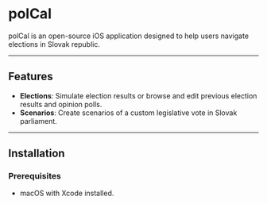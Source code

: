 # polCal

polCal is an open-source iOS application designed to help users navigate elections in Slovak republic.

---
## Features

- **Elections**: Simulate election results or browse and edit previous election results and opinion polls.
- **Scenarios**: Create scenarios of a custom legislative vote in Slovak parliament.

---
## Installation

### Prerequisites

- macOS with Xcode installed.
